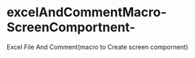 # excelAndCommentMacro-ScreenComportnent-
Excel File And Comment(macro to Create screen compornent)
